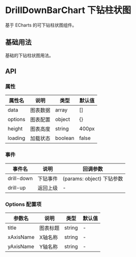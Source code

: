 # DrillDownBarChart 下钻柱状图

基于 ECharts 的可下钻柱状图组件。

## 基础用法

基础的下钻柱状图用法。

<div class="demo-block">
  <drill-down-bar-chart
    :data="chartData"
    :options="chartOptions"
    @drill-down="handleDrillDown"
    @drill-up="handleDrillUp"
  />
</div> 


## API

### 属性

| 属性名   | 说明     | 类型   | 默认值 |
|----------|----------|--------|--------|
| data     | 图表数据 | array  | []     |
| options  | 图表配置 | object | {}     |
| height   | 图表高度 | string | 400px  |
| loading  | 加载状态 | boolean| false  |

### 事件

| 事件名     | 说明     | 回调参数 |
|------------|----------|----------|
| drill-down | 下钻事件 | (params: object) 下钻参数 |
| drill-up   | 返回上级 | -        |

### Options 配置项

| 参数名    | 说明     | 类型   | 默认值 |
|-----------|----------|--------|--------|
| title     | 图表标题 | string | -      |
| xAxisName | X轴名称  | string | -      |
| yAxisName | Y轴名称  | string | -      |